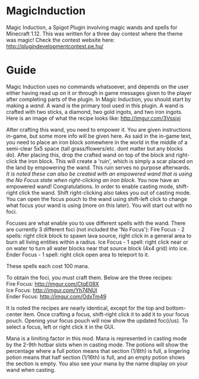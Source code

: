 # MagicInduction
Magic Induction, a Spigot Plugin involving magic wands and spells for Minecraft 1.12.
This was written for a three day contest where the theme was magic! Check the contest website here: http://plugindevelopmentcontest.pe.hu/

# Guide
Magic Induction uses no commands whatsoever, and depends on the user either having read up on it or through in game messages given to the player after completing parts of the plugin. In Magic Induction, you should start by making a _wand_. A wand is the primary tool used in this plugin. A wand is crafted with two sticks, a diamond, two gold ingots, and two iron ingots. Here is an image of what the recipe looks like: http://imgur.com/3Vssjxj  

After crafting this wand, you need to empower it. You are given instructions in-game, but some more info will be given here.
As said in the in-game text, you need to place an iron block somewhere in the world in the middle of a semi-clear 5x5 space (tall grass/flowers/etc. dont matter but any blocks do). After placing this, drop the crafted wand on top of the block and right-click the iron block. This will create a 'ruin', which is simply a scar placed on the land by empowering the wand. This ruin serves no purpose afterwards. _It is noted these can also be created with an empowered wand that is using the No Focus state when right-clicking an iron block._ You now have an empowered wand! Congratulations. In order to enable casting mode, shift-right click the wand. Shift right-clicking also takes you out of casting mode. You can open the focus pouch to the wand using shift-left click to change what focus your wand is using (more on this later). You will start out with no foci.

Focuses are what enable you to use different spells with the wand. There are currently 3 different foci (not included the 'No Focus'):
Fire Focus - 2 spells: right click block to spawn lava source, right click in a general area to burn all living entities within a radius.
Ice Focus - 1 spell: right click near or on water to turn all water blocks near that source block (4x4 grid) into ice. 
Ender Focus - 1 spell: right click open area to teleport to it.

These spells each cost 100 mana.

To obtain the foci, you must craft them. Below are the three recipes:  
Fire Focus: http://imgur.com/CtqE08X  
Ice Focus: http://imgur.com/Yh74NUI  
Ender Focus: http://imgur.com/OdxTm49

It is noted the recipes are nearly identical, except for the top and bottom-center item.
Once crafting a focus, shift-right click it to add it to your focus pouch. Opening your focus pouch will now show the updated foc(i/us).
To select a focus, left or right click it in the GUI.

Mana is a limiting factor in this mod. Mana is represented in casting mode by the 2-9th hotbar slots when in casting mode. The potions will show the percentage where a full potion means that section (1/8th) is full, a lingering potion means that half section (1/16th) is full, and an empty potion shows the section is empty. You also see your mana by the name display on your wand when casting.
